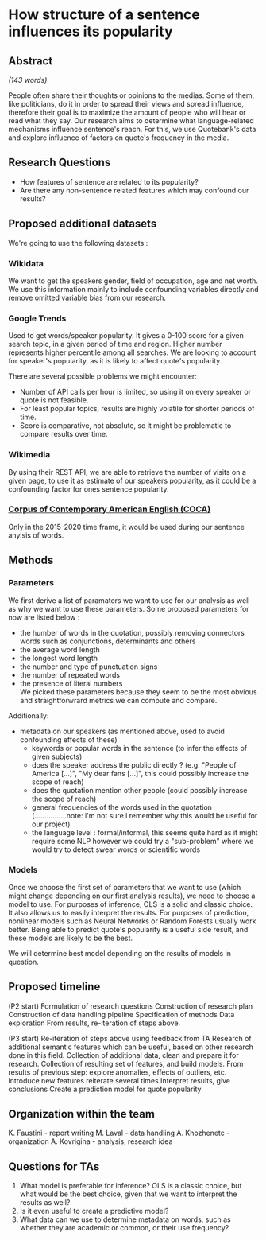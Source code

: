 # How structure of a sentence influences its popularity
## Abstract 
*(143 words)*

People often share their thoughts or opinions to the medias. Some of them, like politicians, do it in order to spread their views and spread influence, therefore their goal is to maximize the amount of people who will hear or read what they say. Our research aims to determine what language-related mechanisms influence sentence's reach. For this, we use Quotebank's data and explore influence of factors on quote's frequency in the media.


## Research Questions
- How features of sentence are related to its popularity?
- Are there any non-sentence related features which may confound our results?


## Proposed additional datasets
We're going to use the following datasets :

### Wikidata 

We want to get the speakers gender, field of occupation, age and net worth. We use this information mainly to include confounding variables directly and remove omitted variable bias from our research.

### Google Trends 
 
Used to get words/speaker popularity. It gives a 0-100 score for a given search topic, in a given period of time and region. Higher number represents higher percentile among all searches. We are looking to account for speaker's popularity, as it is likely to affect quote's popularity.

There are several possible problems we might encounter:
- Number of API calls per hour is limited, so using it on every speaker or quote is not feasible.
- For least popular topics, results are highly volatile for shorter periods of time. 
- Score is comparative, not absolute, so it might be problematic to compare results over time.

### Wikimedia 

By using their REST API, we are able to retrieve the number of visits on a given page, to use it as estimate of our speakers popularity, as it could be a confounding factor for ones sentence popularity.

### [Corpus of Contemporary American English (COCA)](https://www.english-corpora.org/coca/)
Only in the 2015-2020 time frame, it would be used during our sentence anylsis of words.


## Methods


### Parameters

We first derive a list of paramaters we want to use for our analysis as well as why we want to use these parameters. Some proposed parameters for now are listed below :
  - the humber of words in the quotation, possibly removing connectors words such as conjunctions, determinants and others
  - the average word length
  - the longest word length 
  - the number and type of punctuation signs
  - the number of repeated words
  - the presence of literal numbers  
 We picked these parameters because they seem to be the most obvious and straightforwrard metrics we can compute and compare.
  
 Additionally:
- metadata on our speakers (as mentioned above, used to avoid confounding effects of these)
  - keywords or popular words in the sentence (to infer the effects of given subjects)
  - does the speaker address the public directly ? (e.g. "People of America \[...]", "My dear fans \[...]", this could possibly increase the scope of reach)
  - does the quotation mention other people (could possibly increase the scope of reach)
  - general frequencies of the words used in the quotation (................note: i'm not sure i remember why this would be useful for our project)
  - the language level : formal/informal, this seems quite hard as it might require some NLP however we could try a "sub-problem" where we would try to detect swear words or scientific words


### Models

Once we choose the first set of parameters that we want to use (which might change depending on our first analysis results), we need to choose a model to use.
For purposes of inference, OLS is a solid and classic choice. It also allows us to easily interpret the results.
For purposes of prediction, nonlinear models such as Neural Networks or Random Forests usually work better. Being able to predict quote's popularity is a useful side result, and these models are likely to be the best.

We will determine best model depending on the results of models in question.

## Proposed timeline

(P2 start)
Formulation of research questions
Construction of research plan
Construction of data handling pipeline
Specification of methods
Data exploration
From results, re-iteration of steps above.

(P3 start)
Re-iteration of steps above using feedback from TA
Research of additional semantic features which can be useful, based on other research done in this field.
Collection of additional data, clean and prepare it for research.
Collection of resulting set of features, and build models.
From results of previous step:
   explore anomalies, effects of outliers, etc.
   introduce new features
   reiterate several times
Interpret results, give conclusions
Create a prediction model for quote popularity


## Organization within the team

K. Faustini - report writing
M. Laval - data handling
A. Khozhenetc - organization
A. Kovrigina - analysis, research idea


## Questions for TAs

1. What model is preferable for inference? OLS is a classic choice, but what would be the best choice, given that we want to interpret the results as well?
2. Is it even useful to create a predictive model? 
3. What data can we use to determine metadata on words, such as whether they are academic or common, or their use frequency?
